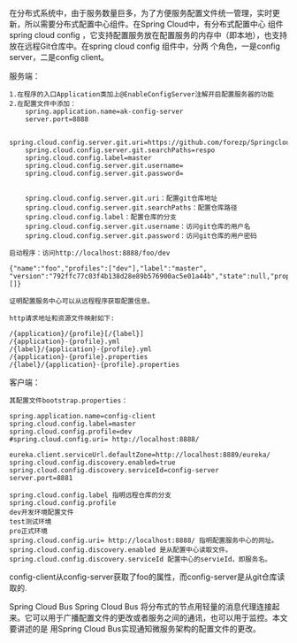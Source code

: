在分布式系统中，由于服务数量巨多，为了方便服务配置文件统一管理，实时更新，所以需要分布式配置中心组件。在Spring Cloud中，有分布式配置中心
组件spring cloud config ，它支持配置服务放在配置服务的内存中（即本地），也支持放在远程Git仓库中。在spring cloud config 组件中，分两
个角色，一是config server，二是config client。

服务端：

    1.在程序的入口Application类加上@EnableConfigServer注解开启配置服务器的功能
    2.在配置文件中添加：
        spring.application.name=ak-config-server
        server.port=8888
        
        spring.cloud.config.server.git.uri=https://github.com/forezp/SpringcloudConfig/
        spring.cloud.config.server.git.searchPaths=respo
        spring.cloud.config.label=master
        spring.cloud.config.server.git.username=
        spring.cloud.config.server.git.password=
        
        
        spring.cloud.config.server.git.uri：配置git仓库地址
        spring.cloud.config.server.git.searchPaths：配置仓库路径
        spring.cloud.config.label：配置仓库的分支
        spring.cloud.config.server.git.username：访问git仓库的用户名
        spring.cloud.config.server.git.password：访问git仓库的用户密码
        
    启动程序：访问http://localhost:8888/foo/dev
    
    {"name":"foo","profiles":["dev"],"label":"master",
    "version":"792ffc77c03f4b138d28e89b576900ac5e01a44b","state":null,"propertySources":[]}
    
    证明配置服务中心可以从远程程序获取配置信息。
    
    http请求地址和资源文件映射如下:
    
    /{application}/{profile}[/{label}]
    /{application}-{profile}.yml
    /{label}/{application}-{profile}.yml
    /{application}-{profile}.properties
    /{label}/{application}-{profile}.properties    
    
    
客户端：
    
    其配置文件bootstrap.properties：
    
    spring.application.name=config-client
    spring.cloud.config.label=master
    spring.cloud.config.profile=dev
    #spring.cloud.config.uri= http://localhost:8888/
    
    eureka.client.serviceUrl.defaultZone=http://localhost:8889/eureka/
    spring.cloud.config.discovery.enabled=true
    spring.cloud.config.discovery.serviceId=config-server
    server.port=8881
    
    spring.cloud.config.label 指明远程仓库的分支
    spring.cloud.config.profile
    dev开发环境配置文件
    test测试环境
    pro正式环境
    spring.cloud.config.uri= http://localhost:8888/ 指明配置服务中心的网址。
    spring.cloud.config.discovery.enabled 是从配置中心读取文件。
    spring.cloud.config.discovery.serviceId 配置中心的servieId，即服务名。
    
    
config-client从config-server获取了foo的属性，而config-server是从git仓库读取的.


Spring Cloud Bus
Spring Cloud Bus 将分布式的节点用轻量的消息代理连接起来。它可以用于广播配置文件的更改或者服务之间的通讯，也可以用于监控。本文要讲述的是
用Spring Cloud Bus实现通知微服务架构的配置文件的更改。   
    